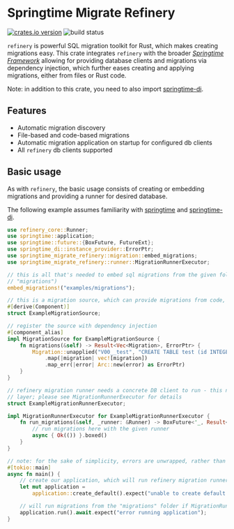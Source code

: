 # Springtime Migrate Refinery

[![crates.io version](https://img.shields.io/crates/v/springtime-migrate-refinery.svg)](https://crates.io/crates/springtime-migrate-refinery)
![build status](https://github.com/krojew/springtime/actions/workflows/rust.yml/badge.svg)

`refinery` is powerful SQL migration toolkit for Rust, which makes creating
migrations easy. This crate integrates `refinery` with the broader [*Springtime
Framework*](https://crates.io/crates/springtime) allowing for providing database
clients and migrations via dependency injection, which further eases creating 
and applying migrations, either from files or Rust code.

Note: in addition to this crate, you need to also import
[springtime-di](https://crates.io/crates/springtime-di).

## Features

* Automatic migration discovery
* File-based and code-based migrations
* Automatic migration application on startup for configured db clients
* All `refinery` db clients supported

## Basic usage

As with `refinery`, the basic usage consists of creating or embedding migrations
and providing a runner for desired database.

The following example assumes familiarity with
[springtime](https://crates.io/crates/springtime) and
[springtime-di](https://crates.io/crates/springtime-di).

```rust
use refinery_core::Runner;
use springtime::application;
use springtime::future::{BoxFuture, FutureExt};
use springtime_di::instance_provider::ErrorPtr;
use springtime_migrate_refinery::migration::embed_migrations;
use springtime_migrate_refinery::runner::MigrationRunnerExecutor;

// this is all that's needed to embed sql migrations from the given folder (the default path is
// "migrations")
embed_migrations!("examples/migrations");

// this is a migration source, which can provide migrations from code, instead of sql files
#[derive(Component)]
struct ExampleMigrationSource;

// register the source with dependency injection
#[component_alias]
impl MigrationSource for ExampleMigrationSource {
    fn migrations(&self) -> Result<Vec<Migration>, ErrorPtr> {
        Migration::unapplied("V00__test", "CREATE TABLE test (id INTEGER PRIMARY KEY);")
            .map(|migration| vec![migration])
            .map_err(|error| Arc::new(error) as ErrorPtr)
    }
}

// refinery migration runner needs a concrete DB client to run - this necessitates an abstraction
// layer; please see MigrationRunnerExecutor for details
struct ExampleMigrationRunnerExecutor;

impl MigrationRunnerExecutor for ExampleMigrationRunnerExecutor {
    fn run_migrations(&self, _runner: &Runner) -> BoxFuture<'_, Result<(), ErrorPtr>> {
        // run migrations here with the given runner
        async { Ok(()) }.boxed()
    }
}

// note: for the sake of simplicity, errors are unwrapped, rather than gracefully handled
#[tokio::main]
async fn main() {
    // create our application, which will run refinery migration runner before other runners
    let mut application =
        application::create_default().expect("unable to create default application");

    // will run migrations from the "migrations" folder if MigrationRunnerExecutor(s) are available
    application.run().await.expect("error running application");
}
```

